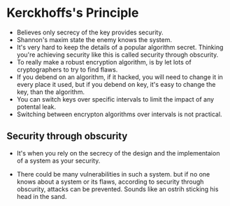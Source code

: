 # Kerckhoffs's Principle
- Believes only secrecy of the key provides security.
- Shannon's maxim state the enemy knows the system.
- It's very hard to keep the details of a popular algorithm secret. Thinking you're achieving security like this is called security through obscurity.
- To really make a robust encryption algorithm, is by let lots of cryptographers to try to find flaws.
- If you debend on an algorithm, if it hacked, you will need to change it in every place it used, but if you debend on key, it's easy to change the key, than the algorithm.
- You can switch keys over specific intervals to limit the impact of any potental leak.
- Switching between encrypton algorithms over intervals is not practical.

## Security through obscurity
- It's when you rely on the secrecy of the design and the implementaion of a system as your security.

- There could be many vulnerabilities in such a system. but if no one knows about a system or its flaws, according to security through obscurity, attacks can be prevented. Sounds like an ostrih sticking his head in the sand.